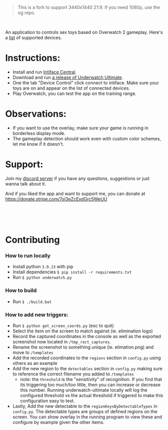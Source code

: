 > This is a fork to support 3440x1440 21:9. If you need 1080p, use the og repo.

<br>

An application to controls sex toys based on Overwatch 2 gameplay. Here's a [list](https://iostindex.com/?filter0ButtplugSupport=4) of supported devices.

# Instructions:

- Install and run [Intiface Central](https://intiface.com/central/).
- Download and run [a release of Underwatch Ultimate](https://github.com/Furimanejo/Underwatch-Ultimate/releases).
- One the tab "Device Control" click connect to intiface. Make sure your toys are on and appear on the list of connected devices.
- Play Overwatch, you can test the app on the training range.

# Observations:

- If you want to use the overlay, make sure your game is running in borderless display mode.
- The gameplay detection should work even with custom color schemes, let me know if it doesn't.

# Support:

Join my [discord server](https://discord.gg/wz2qvkuEyJ) if you have any questions, suggestions or just wanna talk about it.

And if you liked the app and want to support me, you can donate at https://donate.stripe.com/7sI3eZcExdGrc5WeUU

<br><br><br>

# Contributing

### How to run locally

- Install python `3.9.13` with pip
- Install dependencies `$ pip install -r requirements.txt`
- Run `$ python underwatch.py`

### How to build

- Run `$ ./build.bat`

### How to add new triggers:

- Run `$ python get_screen_coords.py` (esc to quit)
- Select the item on the screen to match against (ie. elimination logo)
- Record the captured coordinates in the console as well as the exported screenshot now located in `/tmp_rect_captures`.
- Rename the screenshot to something unique (ie. elimation.png) and move to `/templates`
- Add the recorded coordinates to the `regions` section in `config.py` using others as an example
- Add the new region to the `detectables` section in `config.py` making sure to reference the correct filename you added to `/templates`
  - note: the `threshold` is the "sensitivity" of recognition. If you find that its triggering too much/too little, then you can increase or decrease this number. Running underwatch-ultimate locally will log the configured threshold vs the actual threshold if triggered to make this configuration easy to test.
- Lastly, Add the new detectable to the `regionKeysByDetectableTypes` in `config.py`. The detectable types are groups of defined regions on the screen. You can show overlay in the running program to view these and configure by example given the other items.
